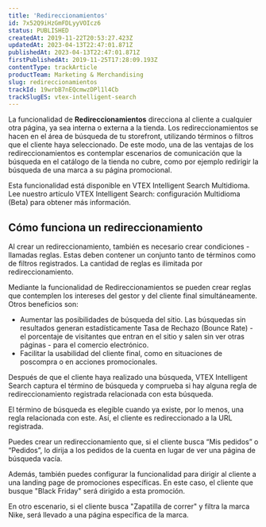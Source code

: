 ```yaml
---
title: 'Redireccionamientos'
id: 7x52Q9iHzGmFDLyyVOIcz6
status: PUBLISHED
createdAt: 2019-11-22T20:53:27.423Z
updatedAt: 2023-04-13T22:47:01.871Z
publishedAt: 2023-04-13T22:47:01.871Z
firstPublishedAt: 2019-11-25T17:28:09.193Z
contentType: trackArticle
productTeam: Marketing & Merchandising
slug: redireccionamientos
trackId: 19wrbB7nEQcmwzDPl1l4Cb
trackSlugES: vtex-intelligent-search
---
```


La funcionalidad de **Redireccionamientos** direcciona al cliente a cualquier otra página, ya sea interna o externa a la tienda. Los redireccionamientos se hacen en el área de búsqueda de tu storefront, utilizando términos o filtros que el cliente haya seleccionado. De este modo, una de las ventajas de los redireccionamientos es contemplar escenarios de comunicación que la búsqueda en el catálogo de la tienda no cubre, como por ejemplo redirigir la búsqueda de una marca a su página promocional.

<div class="alert alert-warning">
<p>Esta funcionalidad está disponible en VTEX Intelligent Search Multidioma. Lee nuestro artículo VTEX Intelligent Search: configuración Multidioma (Beta) para obtener más información.</p>
</div>

## Cómo funciona un redireccionamiento

Al crear un redireccionamiento, también es necesario crear condiciones - llamadas reglas. Estas deben contener un conjunto tanto de términos como de filtros registrados. La cantidad de reglas es ilimitada por redireccionamiento.

Mediante la funcionalidad de Redireccionamientos se pueden crear reglas que contemplen los intereses del gestor y del cliente final simultáneamente. Otros beneficios son:

- Aumentar las posibilidades de búsqueda del sitio. Las búsquedas sin resultados generan estadísticamente Tasa de Rechazo (Bounce Rate) - el porcentaje de visitantes que entran en el sitio y salen sin ver otras páginas - para el comercio electrónico.
- Facilitar la usabilidad del cliente final, como en situaciones de poscompra o en acciones promocionales.

Después de que el cliente haya realizado una búsqueda, VTEX Intelligent Search captura el término de búsqueda y comprueba si hay alguna regla de redireccionamiento registrada relacionada con esta búsqueda.

El término de búsqueda es elegible cuando ya existe, por lo menos, una regla relacionada con este. Así, el cliente es redireccionado a la URL registrada.

Puedes crear un redireccionamiento que, si el cliente busca “Mis pedidos” o “Pedidos”, lo dirija a los pedidos de la cuenta en lugar de ver una página de búsqueda vacía.

Además, también puedes configurar la funcionalidad para dirigir al cliente a una landing page de promociones específicas. En este caso, el cliente que busque "Black Friday" será dirigido a esta promoción.

En otro escenario, si el cliente busca "Zapatilla de correr" y filtra la marca Nike, será llevado a una página específica de la marca.

